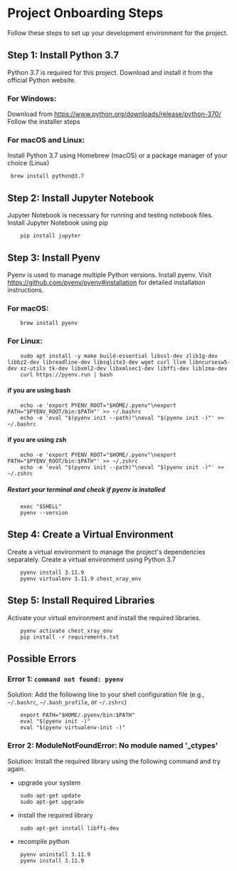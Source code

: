 # Project Onboarding Steps

Follow these steps to set up your development environment for the project.


## Step 1: Install Python 3.7

Python 3.7 is required for this project. Download and install it from the official Python website.

### For Windows:
Download from https://www.python.org/downloads/release/python-370/
Follow the installer steps

### For macOS and Linux:
Install Python 3.7 using Homebrew (macOS) or a package manager of your choice (Linux)
```
 brew install python@3.7
```

## Step 2: Install Jupyter Notebook

Jupyter Notebook is necessary for running and testing notebook files.
Install Jupyter Notebook using pip
```
    pip install jupyter
```

## Step 3: Install Pyenv

Pyenv is used to manage multiple Python versions.
Install pyenv. Visit https://github.com/pyenv/pyenv#installation for detailed installation instructions.

### For macOS:
```
    brew install pyenv
```

### For Linux:
```
    sudo apt install -y make build-essential libssl-dev zlib1g-dev libbz2-dev libreadline-dev libsqlite3-dev wget curl llvm libncursesw5-dev xz-utils tk-dev libxml2-dev libxmlsec1-dev libffi-dev liblzma-dev
    curl https://pyenv.run | bash
```
#### if you are using bash 
```
    echo -e 'export PYENV_ROOT="$HOME/.pyenv"\nexport PATH="$PYENV_ROOT/bin:$PATH"' >> ~/.bashrc
    echo -e 'eval "$(pyenv init --path)"\neval "$(pyenv init -)"' >> ~/.bashrc
```
#### if you are using zsh
```
    echo -e 'export PYENV_ROOT="$HOME/.pyenv"\nexport PATH="$PYENV_ROOT/bin:$PATH"' >> ~/.zshrc
    echo -e 'eval "$(pyenv init --path)"\neval "$(pyenv init -)"' >> ~/.zshrc
```
##### Restart your terminal and check if pyenv is installed
```
    exec "$SHELL"
    pyenv --version
```

## Step 4: Create a Virtual Environment

Create a virtual environment to manage the project's dependencies separately.
Create a virtual environment using Python 3.7
```
    pyenv install 3.11.9
    pyenv virtualenv 3.11.9 chest_xray_env
```

## Step 5: Install Required Libraries

Activate your virtual environment and install the required libraries.
```
    pyenv activate chest_xray_env
    pip install -r requirements.txt
```


## Possible Errors
### Error 1: `command not found: pyenv`
Solution: Add the following line to your shell configuration file (e.g., `~/.bashrc`, `~/.bash_profile`, or `~/.zshrc`)
```
    export PATH="$HOME/.pyenv/bin:$PATH"
    eval "$(pyenv init -)"
    eval "$(pyenv virtualenv-init -)"
```
###  Error 2: ModuleNotFoundError: No module named '_ctypes'
Solution: Install the required library using the following command and try again.
- upgrade your system
```
    sudo apt-get update
    sudo apt-get upgrade
```
- install the required library
```
    sudo apt-get install libffi-dev
```
- recompile python
```
    pyenv uninstall 3.11.9
    pyenv install 3.11.9
```
